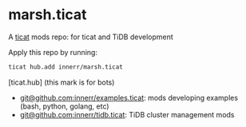 # marsh.ticat
A [ticat](https://github.com/innerr/ticat) mods repo:
for ticat and TiDB development

Apply this repo by running:
```bash
ticat hub.add innerr/marsh.ticat
```
[ticat.hub] (this mark is for bots)
* [git@github.com:innerr/examples.ticat](https://github.com/innerr/examples.ticat): mods developing examples (bash, python, golang, etc)
* [git@github.com:innerr/tidb.ticat](https://github.com/innerr/tidb.ticat): TiDB cluster management mods
